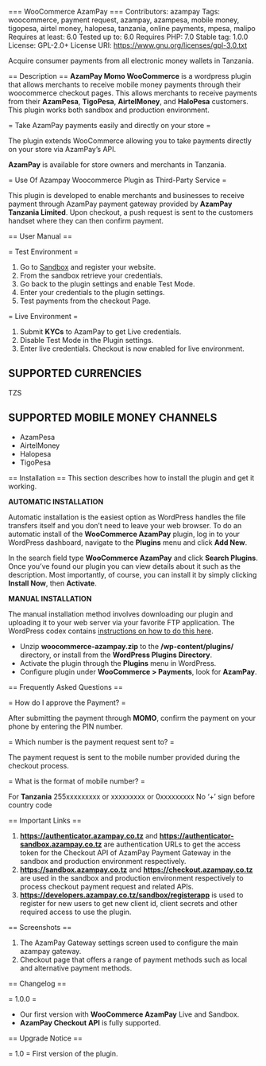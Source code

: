 === WooCommerce AzamPay ===
Contributors: azampay
Tags: woocommerce, payment request, azampay, azampesa, mobile money, tigopesa, airtel money, halopesa, tanzania, online payments, mpesa, malipo
Requires at least: 6.0
Tested up to: 6.0
Requires PHP: 7.0
Stable tag: 1.0.0
License: GPL-2.0+
License URI: https://www.gnu.org/licenses/gpl-3.0.txt

Acquire consumer payments from all electronic money wallets in Tanzania.

== Description ==
**AzamPay Momo WooCommerce** is a wordpress plugin that allows merchants to receive mobile money payments through their woocommerce checkout pages. This allows merchants to receive payments from their **AzamPesa**, **TigoPesa**, **AirtelMoney**, and **HaloPesa** customers.
This plugin works both sandbox and production environment.

= Take AzamPay payments easily and directly on your store =

The plugin extends WooCommerce allowing you to take payments directly on your store via AzamPay’s API.

**AzamPay** is available for store owners and merchants in Tanzania.

= Use Of Azampay Woocommerce Plugin as Third-Party Service =

This plugin is developed to enable merchants and businesses to receive payment through AzamPay payment gateway provided by **AzamPay Tanzania Limited**.
Upon checkout, a push request is sent to the customers handset where they can then confirm payment.

== User Manual ==

= Test Environment =

1. Go to [Sandbox](https://developers.azampay.co.tz/) and register your website.
1. From the sandbox retrieve your credentials.
1. Go back to the plugin settings and enable Test Mode.
1. Enter your credentials to the plugin settings.
1. Test payments from the checkout Page.

= Live Environment =

1. Submit **KYCs** to AzamPay to get Live credentials.
1. Disable Test Mode in the Plugin settings.
1. Enter live credentials. Checkout is now enabled for live environment.

## SUPPORTED CURRENCIES
TZS

## SUPPORTED MOBILE MONEY CHANNELS

* AzamPesa
* AirtelMoney
* Halopesa
* TigoPesa


== Installation ==
This section describes how to install the plugin and get it working.

**AUTOMATIC INSTALLATION**

Automatic installation is the easiest option as WordPress handles the file transfers itself and you don’t need to leave your web browser. To do an automatic install of the **WooCommerce AzamPay** plugin, log in to your WordPress dashboard, navigate to the **Plugins** menu and click **Add New**.

In the search field type **WooCommerce AzamPay** and click **Search Plugins**. Once you’ve found our plugin you can view details about it such as the description. Most importantly, of course, you can install it by simply clicking **Install Now**, then **Activate**.

**MANUAL INSTALLATION**

The manual installation method involves downloading our plugin and uploading it to your web server via your favorite FTP application. The WordPress codex contains [instructions on how to do this here](http://codex.wordpress.org/Managing_Plugins#Manual_Plugin_Installation).

* Unzip **woocommerce-azampay.zip** to the **/wp-content/plugins/** directory, or install from the **WordPress Plugins Directory**.
* Activate the plugin through the **Plugins** menu in WordPress.
* Configure plugin under **WooCommerce > Payments**, look for **AzamPay**.

== Frequently Asked Questions ==

= How do I approve the Payment? =

After submitting the payment through **MOMO**, confirm the payment on your phone by entering the PIN number.

= Which number is the payment request sent to? =

The payment request is sent to the mobile number provided during the checkout process.

= What is the format of mobile number? =

For **Tanzania** 255xxxxxxxxx or xxxxxxxxx or 0xxxxxxxxx
No ‘+’ sign before country code

== Important Links ==
1. **https://authenticator.azampay.co.tz** and **https://authenticator-sandbox.azampay.co.tz** are authentication URLs to get the access token for the Checkout API of AzamPay Payment Gateway in the sandbox and production environment respectively.
2. **https://sandbox.azampay.co.tz** and **https://checkout.azampay.co.tz** are used in the sandbox and production environment respectively to process checkout payment request and related APIs.
3. **https://developers.azampay.co.tz/sandbox/registerapp** is used to register for new users to get new client id, client secrets and other required access to use the plugin.

== Screenshots ==

1. The AzamPay Gateway settings screen used to configure the main azampay gateway.
2. Checkout page that offers a range of payment methods such as local and alternative payment methods.

== Changelog ==

= 1.0.0 =
* Our first version with **WooCommerce AzamPay** Live and Sandbox.
* **AzamPay Checkout API** is fully supported.

== Upgrade Notice ==

= 1.0 =
First version of the plugin.
